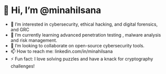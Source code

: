 # 👋 Hi, I’m @minahilsana

- 👀 I’m interested in cybersecurity, ethical hacking, and digital forensics, and GRC
- 🌱 I’m currently learning advanced penetration testing , malware analysis and risk management.
- 💞️ I’m looking to collaborate on open-source cybersecurity tools.
- 📫 How to reach me:  linkedin.com/in/minahilsana
- ⚡ Fun fact: I love solving puzzles and have a knack for cryptography challenges!

<!---
minahilsana/minahilsana is a ✨ special ✨ repository because its `README.md` (this file) appears on your GitHub profile.
You can click the Preview link to take a look at your changes.
--->

